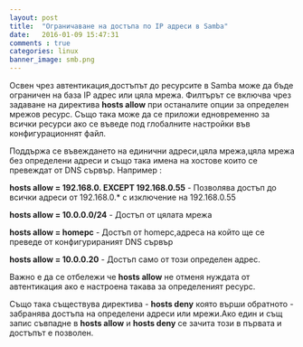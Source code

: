 ```yaml
---
layout: post
title:  "Ограничаване на достъпа по IP адреси в Samba"
date:   2016-01-09 15:47:31
comments : true
categories: linux
banner_image: smb.png
---
```


Освен чрез автентикация,достъпът до ресурсите в Samba може да бъде ограничен на база IP адрес или цяла мрежа.
Филтърът се включва чрез задаване на директива **hosts allow** при останалите опции за определен мрежов ресурс.
Също така може да се приложи едновременно за всички ресурси ако се въведе под глобалните настройки във конфигурационнят файл.

Поддържа се въвеждането на единични адреси,цяла мрежа,цяла мрежа без определени адреси и също така имена на хостове които се превеждат от DNS сървър.
Например : 

**hosts allow = 192.168.0. EXCEPT 192.168.0.55** - Позволява достъп до всички адреси от 192.168.0.* с изключение на 192.168.0.55

**hosts allow = 10.0.0.0/24** - Достъп от цялата мрежа

**hosts allow = homepc** - Достъп от homepc,адреса на който ще се преведе от конфигурираният DNS сървър

**hosts allow = 10.0.0.20** - Достъп само от този определен адрес.


Важно е да се отбележи че **hosts allow** не отменя нуждата от автентикация ако е настроена такава за определеният ресурс.


Също така съществува директива - **hosts deny** която върши обратното - забранява достъпа на определени адреси или мрежи.Ако един и същ запис съвпадне в **hosts allow** и **hosts deny** се зачита този в първата и достъпът е позволен.


